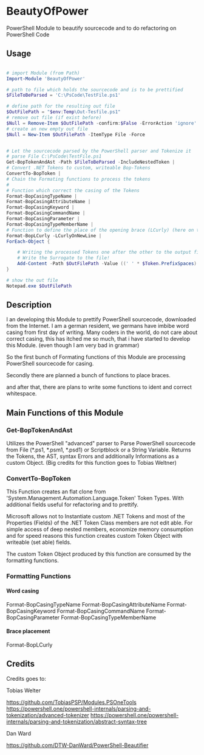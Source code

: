 # BeautyOfPower
PowerShell Module to beautify sourcecode and to do refactoring on PowerShell Code

## Usage

```powershell

# import Module (from Path)
Import-Module 'BeautyOfPower'

# path to file which holds the sourcecode and is to be prettified
$FileToBeParsed = 'C:\PsCode\TestFile.ps1'

# define path for the resulting out file
$OutFilePath = "$env:Temp\Out-Tesfile.ps1"
# remove out file (if exist before)
$Null = Remove-Item $OutFilePath -confirm:$False -ErrorAction 'ignore'
# create an new empty out file
$Null = New-Item $OutFilePath -ItemType File -Force


# Let the sourcecode parsed by the PowerShell parser and Tokenize it
# parse File C:\PsCode\TestFile.ps1
Get-BopTokenAndAst -Path $FileToBeParsed -IncludeNestedToken |
# Convert .NET Tokens to custom, writeable Bop-Tokens
ConvertTo-BopToken |
# Chain the Formating functions to process the tokens
#
# Function which correct the casing of the Tokens
Format-BopCasingTypeName |
Format-BopCasingAttributeName |
Format-BopCasingKeyword |
Format-BopCasingCommandName |
Format-BopCasingParameter |
Format-BopCasingTypeMemberName |
# Function to define the place of the opening brace (LCurly) (here on their own line)
Format-BopLCurly -LCurlyOnNewLine |
ForEach-Object {

    # Writing the processed Tokens one after the other to the output file and add spaces between the Tokens
    # Write the Surrogate to the file!
    Add-Content -Path $OutFilePath -Value ((' ' * $Token.PrefixSpaces)  + $Token.Surrogate) -NoNewline
}

# show the out file
Notepad.exe $OutFilePath

```

## Description

I an developing this Module to prettify PowerShell sourcecode, downloaded from the Internet.
I am a german resident, we germans have imbibe word casing from first day of writing.
Many coders in the world, do not care about correct casing, this has itched me so much,
that i have started to develop this Module. (even though I am very bad in grammar)

So the first bunch of Formating functions of this Module are processing PowerShell sourcecode for casing.

Secondly there are planned a bunch of functions to place braces.

and after that, there are plans to write some functions to ident and correct whitespace.

## Main Functions of this Module

### Get-BopTokenAndAst

Utilizes the PowerShell "advanced" parser to Parse PowerShell sourcecode from File (*.ps1, *.psm1, *.psd1) or Scriptblock or a String Variable.
Returns the Tokens, the AST, syntax Errors and additionally Informations as a custom Object.
(Big credits for this function goes to Tobias Weltner)

### ConvertTo-BopToken

This Function creates an flat clone from 'System.Management.Automation.Language.Token' Token Types.
With additional fields useful for refactoring and to prettify.

Microsoft allows not to Instantiate custom .NET Tokens and
most of the Properties (Fields) of the .NET Token Class members are not edit able.
For simple access of deep nested members, economize memory consumption and for speed reasons this function creates custom Token Object with writeable (set able) fields.

The custom Token Object produced by this function are consumed by the formatting functions.

### Formatting Functions

#### Word casing

Format-BopCasingTypeName
Format-BopCasingAttributeName
Format-BopCasingKeyword
Format-BopCasingCommandName
Format-BopCasingParameter
Format-BopCasingTypeMemberName

#### Brace placement

Format-BopLCurly

## Credits

Credits goes to:

Tobias Welter

<https://github.com/TobiasPSP/Modules.PSOneTools>
<https://powershell.one/powershell-internals/parsing-and-tokenization/advanced-tokenizer>
<https://powershell.one/powershell-internals/parsing-and-tokenization/abstract-syntax-tree>

Dan Ward

https://github.com/DTW-DanWard/PowerShell-Beautifier
